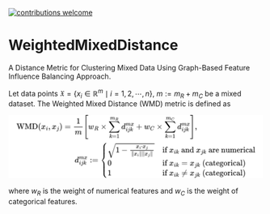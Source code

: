 [![contributions welcome](https://img.shields.io/badge/contributions-welcome-brightgreen.svg?style=flat)](https://github.com/dwyl/esta/issues)

# WeightedMixedDistance
A Distance Metric for Clustering Mixed Data Using Graph-Based Feature Influence Balancing Approach.

Let data points
$\mathfrak{X} = \{x_i \in \mathbb{R}^m \mid i=1,2,\cdots,n\}$, $m:=m_R + m_C$ be a mixed dataset. The Weighted Mixed Distance (WMD) metric is defined as

![Weighted Mixed Distance](wmd-distance-formula.svg)

where $w_R$ is the weight of numerical features and $w_C$ is the weight of categorical features.